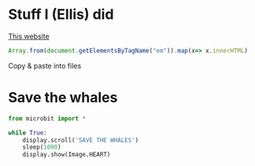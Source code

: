 # Stuff I (Ellis) did

[This website](http://www.earthsendangered.com/search-groups2.asp)

```js
Array.from(document.getElementsByTagName("em")).map(x=> x.innerHTML)
```

Copy & paste into files

# Save the whales
```py
from microbit import *

while True:
    display.scroll('SAVE THE WHALES')
    sleep(1000)
    display.show(Image.HEART)
```